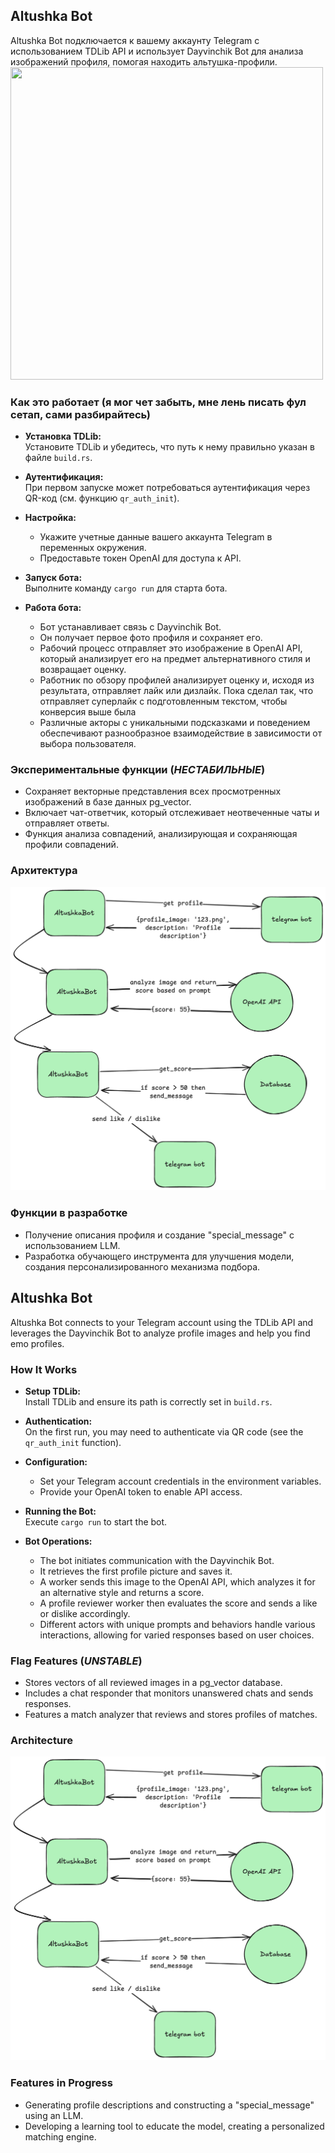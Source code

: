 ## Altushka Bot

Altushka Bot подключается к вашему аккаунту Telegram с использованием TDLib API и использует Dayvinchik Bot для анализа
изображений профиля, помогая находить альтушка-профили.
<img src="demo.gif" width="500" height="500"/>

### Как это работает (я мог чет забыть, мне лень писать фул сетап, сами разбирайтесь)

- **Установка TDLib:**  
  Установите TDLib и убедитесь, что путь к нему правильно указан в файле `build.rs`.

- **Аутентификация:**  
  При первом запуске может потребоваться аутентификация через QR-код (см. функцию `qr_auth_init`).

- **Настройка:**
    - Укажите учетные данные вашего аккаунта Telegram в переменных окружения.
    - Предоставьте токен OpenAI для доступа к API.

- **Запуск бота:**  
  Выполните команду `cargo run` для старта бота.

- **Работа бота:**
    - Бот устанавливает связь с Dayvinchik Bot.
    - Он получает первое фото профиля и сохраняет его.
    - Рабочий процесс отправляет это изображение в OpenAI API, который анализирует его на предмет альтернативного стиля
      и возвращает оценку.
    - Работник по обзору профилей анализирует оценку и, исходя из результата, отправляет лайк или дизлайк. Пока сделал
      так, что отправляет суперлайк с подготовленным текстом, чтобы конверсия выше была
    - Различные акторы с уникальными подсказками и поведением обеспечивают разнообразное взаимодействие в зависимости от
      выбора пользователя.

### Экспериментальные функции (*НЕСТАБИЛЬНЫЕ*)

- Сохраняет векторные представления всех просмотренных изображений в базе данных pg_vector.
- Включает чат-ответчик, который отслеживает неотвеченные чаты и отправляет ответы.
- Функция анализа совпадений, анализирующая и сохраняющая профили совпадений.

### Архитектура

![Архитектура Altushka Bot](altushka-bot.png)

### Функции в разработке

- Получение описания профиля и создание "special_message" с использованием LLM.
- Разработка обучающего инструмента для улучшения модели, создания персонализированного механизма подбора.

## Altushka Bot

Altushka Bot connects to your Telegram account using the TDLib API and leverages the Dayvinchik Bot to analyze profile
images and help you find emo profiles.

### How It Works

- **Setup TDLib:**  
  Install TDLib and ensure its path is correctly set in `build.rs`.

- **Authentication:**  
  On the first run, you may need to authenticate via QR code (see the `qr_auth_init` function).

- **Configuration:**
    - Set your Telegram account credentials in the environment variables.
    - Provide your OpenAI token to enable API access.

- **Running the Bot:**  
  Execute `cargo run` to start the bot.

- **Bot Operations:**
    - The bot initiates communication with the Dayvinchik Bot.
    - It retrieves the first profile picture and saves it.
    - A worker sends this image to the OpenAI API, which analyzes it for an alternative style and returns a score.
    - A profile reviewer worker then evaluates the score and sends a like or dislike accordingly.
    - Different actors with unique prompts and behaviors handle various interactions, allowing for varied responses
      based on user choices.

### Flag Features (*UNSTABLE*)

- Stores vectors of all reviewed images in a pg_vector database.
- Includes a chat responder that monitors unanswered chats and sends responses.
- Features a match analyzer that reviews and stores profiles of matches.

### Architecture

![Altushka Bot Architecture](altushka-bot.png)

### Features in Progress

- Generating profile descriptions and constructing a "special_message" using an LLM.
- Developing a learning tool to educate the model, creating a personalized matching engine.
